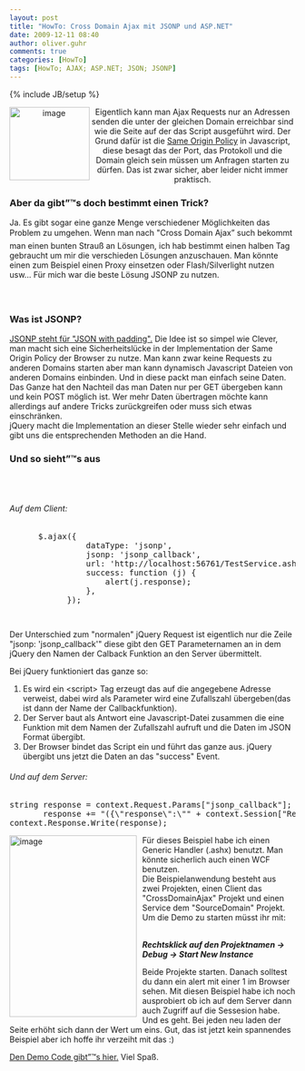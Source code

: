 ```yaml
---
layout: post
title: "HowTo: Cross Domain Ajax mit JSONP und ASP.NET"
date: 2009-12-11 08:40
author: oliver.guhr
comments: true
categories: [HowTo]
tags: [HowTo; AJAX; ASP.NET; JSON; JSONP]
---
```

{% include JB/setup %}
<p align="center"><a href="{{BASE_PATH}}/assets/wp-images/image881.png"><img style="border-bottom: 0px; border-left: 0px; margin: 0px; display: inline; border-top: 0px; border-right: 0px" title="image" border="0" alt="image" align="left" src="{{BASE_PATH}}/assets/wp-images/image_thumb66.png" width="141" height="129" /></a> Eigentlich kann man Ajax Requests nur an Adressen senden die unter der gleichen Domain erreichbar sind wie die Seite auf der das Script ausgeführt wird. Der Grund dafür ist die <a href="http://de.wikipedia.org/wiki/Same_Origin_Policy" target="_blank">Same Origin Policy</a> in Javascript, diese besagt das der Port, das Protokoll und die Domain gleich sein müssen um Anfragen starten zu dürfen. Das ist zwar sicher, aber leider nicht immer praktisch.</p> <!--more-->  <h3>Aber da gibt”™s doch bestimmt einen Trick?</h3>  <p>Ja. Es gibt sogar eine ganze Menge verschiedener Möglichkeiten das Problem zu umgehen. Wenn man nach "Cross Domain Ajax” such bekommt man einen bunten Strauß an Lösungen, ich hab bestimmt einen halben Tag gebraucht um mir die verschieden Lösungen anzuschauen. Man könnte einen zum Beispiel einen Proxy einsetzen oder Flash/Silverlight nutzen usw... Für mich war die beste Lösung JSONP zu nutzen.</p>  <h4>&#160;</h4>  <h3>Was ist JSONP?</h3>  <p align="left"><a href="http://en.wikipedia.org/wiki/JSON#JSONP" target="_blank">JSONP steht für "JSON with padding".</a> Die Idee ist so simpel wie Clever, man macht sich eine Sicherheitslücke in der Implementation der Same Origin Policy der Browser zu nutze. Man kann zwar keine Requests zu anderen Domains starten aber man kann dynamisch Javascript Dateien von anderen Domains einbinden. Und in diese packt man einfach seine Daten. Das Ganze hat den Nachteil das man Daten nur per GET übergeben kann und kein POST möglich ist. Wer mehr Daten übertragen möchte kann allerdings auf andere Tricks zurückgreifen oder muss sich etwas einschränken.     <br />jQuery macht die Implementation an dieser Stelle wieder sehr einfach und gibt uns die entsprechenden Methoden an die Hand.</p>  <h3>Und so sieht”™s aus</h3>  <h6>&#160;</h6>  <h6><em>Auf dem Client:</em></h6>  <div style="padding-bottom: 0px; margin: 0px; padding-left: 0px; padding-right: 0px; display: inline; float: none; padding-top: 0px" id="scid:812469c5-0cb0-4c63-8c15-c81123a09de7:59f252ab-d965-4523-b008-18714dd96e67" class="wlWriterEditableSmartContent"><pre name="code" class="c#">
      $.ajax({
                dataType: 'jsonp',
                jsonp: 'jsonp_callback',
                url: 'http://localhost:56761/TestService.ashx',
                success: function (j) {
                    alert(j.response);
                },
            });     

</pre></div>

<p>Der Unterschied zum "normalen" jQuery Request ist eigentlich nur die Zeile "jsonp: 'jsonp_callback'" diese gibt den GET Parameternamen an in dem jQuery den Namen der Calback Funktion an den Server übermittelt. </p>

<p>Bei jQuery funktioniert das ganze so:</p>

<ol>
  <li>Es wird ein &lt;script&gt; Tag erzeugt das auf die angegebene Adresse verweist, dabei wird als Parameter wird eine Zufallszahl übergeben(das ist dann der Name der Callbackfunktion). </li>

  <li>Der Server baut als Antwort eine Javascript-Datei zusammen die eine Funktion mit dem Namen der Zufallszahl aufruft und die Daten im JSON Format übergibt. </li>

  <li>Der Browser bindet das Script ein und führt das ganze aus. jQuery übergibt uns jetzt die Daten an das "success" Event. </li>
</ol>

<h6><em>Und auf dem Server:</em></h6>

<div style="padding-bottom: 0px; margin: 0px; padding-left: 0px; padding-right: 0px; display: inline; float: none; padding-top: 0px" id="scid:812469c5-0cb0-4c63-8c15-c81123a09de7:35344d39-ea21-4560-8561-838b22133041" class="wlWriterEditableSmartContent"><pre name="code" class="c#">string response = context.Request.Params["jsonp_callback"];
       response += "({\"response\":\"" + context.Session["RequestCounter"]  + " requests startet\"});";
context.Response.Write(response);
</pre></div>

<p></p>

<p><a href="{{BASE_PATH}}/assets/wp-images/image882.png"><img style="border-bottom: 0px; border-left: 0px; margin: 0px 10px 0px 0px; display: inline; border-top: 0px; border-right: 0px" title="image" border="0" alt="image" align="left" src="{{BASE_PATH}}/assets/wp-images/image_thumb67.png" width="224" height="320" /></a> </p>

<p>Für dieses Beispiel habe ich einen Generic Handler (.ashx) benutzt. Man könnte sicherlich auch einen WCF benutzen. 
  <br />Die Beispielanwendung besteht aus zwei Projekten, einen Client das "CrossDomainAjax" Projekt und einen Service dem "SourceDomain" Projekt. Um die Demo zu starten müsst ihr mit: 

  <br /><b><i>Rechtsklick auf den Projektnamen -&gt; Debug -&gt; Start New Instance</i></b></p>

<p>Beide Projekte starten. Danach solltest du dann ein alert mit einer 1 im Browser sehen. Mit diesen Beispiel habe ich noch ausprobiert ob ich auf dem Server dann auch Zugriff auf die Sessesion habe. Und es geht. Bei jeden neu laden der Seite erhöht sich dann der Wert um eins. Gut, das ist jetzt kein spannendes Beispiel aber ich hoffe ihr verzeiht mit das :)</p>

<p><a href="{{BASE_PATH}}/assets/files/democode/crossdomainajax/CrossDomainAjax.zip" target="_blank">Den Demo Code gibt”™s hier.</a> Viel Spaß. </p>
